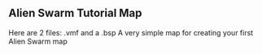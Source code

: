 ## Alien Swarm Tutorial Map
Here are 2 files: .vmf and a .bsp
A very simple map for creating your first Alien Swarm map
